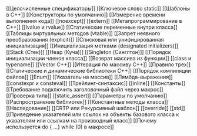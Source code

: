 [[Целочисленные спецификаторы]]
[[Ключевое слово static]]
[[Шаблоны в C++]]
[[Конструкторы по умолчанию]]
[[Измерение времени выполнения кода]]
[[noexcept]]
[[extern]]
[[Метапрограммирование в C++]]
[[lvalue и rvalue]]
[[Статические переменные внутри класса]]
[[Таблицы виртуальных методов (vtable)]]
[[Запрет неявного преобразования (explicit)]]
[[Списковая или унифицированная инициализация]]
[[Инициализация метками (designated initializers)]]
[[Stack (Стек)]]
[[Heap (Куча)]]
[[Singleton (Синглтон)]]
[[Порядок инициализации членов класса]]
[[Возврат массива из функции]]
[[class и typename]]
[[Vector C++]]
[[Итерация по массиву C++]]
[[Правило трех]]
[[Статические и динамические библиотеки C++]]
[[Порядок компиляции файлов]]
[[Enum]]
[[Указатель на массив]]
[[Лямбда-выражения]]
[[constexpr и consteval]]
[[Трейлинг-синтаксис]]
[[inline]]
[[Константы]]
[[Требование подключить заголовочный файл через макрос]]
[[Проверка типа]]
[[static_assert]]
[[Параметры по умолчанию]]
[[Распространение библиотек]]
[[Константные методы класса]]
[[Наследование]]
[[CRTP или Рекурсивный шаблон]]
[[override]]
[[std]]
[[Приведение указателей или ссылок на объекты базового класса к указателям или ссылкам на производный класс]]
[[Почему используется do { ...} while (0) в макросе]]
